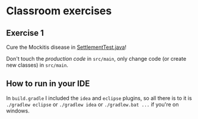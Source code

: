 # Classroom exercises

## Exercise 1
Cure the Mockitis disease in [SettlementTest.java](src/test/java/be/pxl/mockitis/SettlementTest.java)!

Don't touch the _production code_ in `src/main`, only change code (or create new classes) in `src/main`.

## How to run in your IDE
In `build.gradle` I included the `idea` and `eclipse` plugins, so all there is to it is `./gradlew eclipse` or `./gradlew idea` or `./gradlew.bat ...` if you're on windows.
